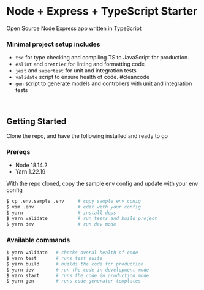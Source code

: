# Node + Express + TypeScript Starter

Open Source Node Express app written in TypeScript

### Minimal project setup includes

- `tsc` for type checking and compiling TS to JavaScript for production.
- `eslint` and `prettier` for linting and formatting code
- `jest` and `supertest` for unit and integration tests
- `validate` script to ensure health of code. #cleancode
- `gen` script to generate models and controllers with unit and integration
  tests

<br/>

## Getting Started

Clone the repo, and have the following installed and ready to go

### Prereqs

- Node 18.14.2
- Yarn 1.22.19

With the repo cloned, copy the sample env config and update with your env config

```bash
$ cp .env.sample .env     # copy sample env conig
$ vim .env                # edit with your config
$ yarn                    # install deps
$ yarn validate           # run tests and build project
$ yarn dev                # run dev mode
```

### Available commands

```bash
$ yarn validate   # checks overal health of code
$ yarn test       # runs test suite
$ yarn build      # builds the code for production
$ yarn dev        # run the code in development mode
$ yarn start      # runs the code in production mode
$ yarn gen        # runs code generator templates
```
